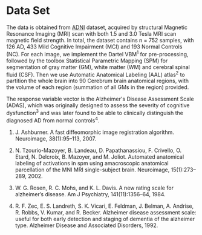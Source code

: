 # Data Set

The data is obtained from [ADNI](http://adni.loni.ucla.edu) dataset, acquired by structural Magnetic Resonance Imaging (MRI) scan with both 1.5 and 3.0 Tesla MRI scan magnetic field strength. In total, the dataset contains n = 752 samples, with 126 AD, 433 Mild Cognitive Impairment (MCI)  and 193 Normal Controls (NC). For each image, we implement the Dartel VBM<sup>1</sup> for pre-processing, followed by the toolbox Statistical Parametric Mapping (SPM) for segmentation of gray matter (GM), white matter (WM) and cerebral spinal fluid (CSF). Then we use Automatic Anatomical Labeling (AAL) atlas<sup>2</sup> to partition the whole brain into  90 Cerebrum brain anatomical regions, with the volume of each region (summation of all GMs in the region) provided. 

The response variable vector is the Alzheimer's Disease Assessment Scale (ADAS), which was originally designed to assess the severity of cognitive dysfunction<sup>3</sup> and was later found to be able to clinically distinguish the diagnosed AD from normal controls<sup>4</sup>.

1. J. Ashburner. A fast diffeomorphic image registration algorithm. Neuroimage, 38(1):95–113, 2007.

2. N.  Tzourio-Mazoyer,  B. Landeau,  D. Papathanassiou,  F. Crivello,  O. Etard,  N. Delcroix, B. Mazoyer, and M. Joliot.  Automated anatomical labeling of activations in spm using amacroscopic anatomical parcellation of the MNI MRI single-subject brain. Neuroimage, 15(1):273–289, 2002.

3. W. G. Rosen, R. C. Mohs, and K. L. Davis.  A new rating scale for alzheimer’s disease. Am J Psychiatry, 141(11):1356–64, 1984.

4. R. F. Zec, E. S. Landreth, S. K. Vicari, E. Feldman, J. Belman, A. Andrise,  R. Robbs, V. Kumar, and R. Becker. Alzheimer disease assessment scale: useful for both early detection and staging of dementia of the alzheimer type. Alzheimer Disease and Associated Disorders, 1992.
